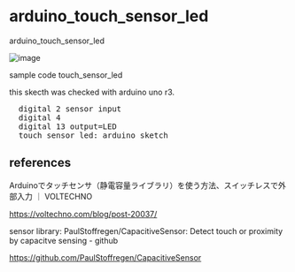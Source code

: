 # arduino_touch_sensor_led
arduino_touch_sensor_led

![image](https://github.com/user-attachments/assets/4d5d809f-7b90-4d32-a321-54cb1bb22353)

sample code touch_sensor_led

this skecth was checked with arduino uno r3.

<pre>
  digital 2 sensor input
  digital 4
  digital 13 output=LED
  touch_sensor_led: arduino sketch
</pre>

## references

Arduinoでタッチセンサ（静電容量ライブラリ）を使う方法、スイッチレスで外部入力 ｜ VOLTECHNO

https://voltechno.com/blog/post-20037/

sensor library: PaulStoffregen/CapacitiveSensor: Detect touch or proximity by capacitve sensing - github

https://github.com/PaulStoffregen/CapacitiveSensor
